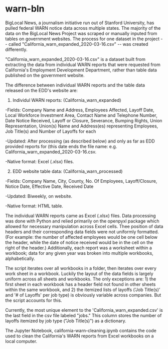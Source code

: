# warn-bln

BigLocal News, a journalism initiative run out of Stanford University, has pulled federal WARN notice data across multiple states. The majority of the data on the BigLocal News Project was scraped or manually inputed from tables on government websites. The process for one dataset in the project -- called "California_warn_expanded_2020-03-16.csv" --  was created differently. 

"California_warn_expanded_2020-03-16.csv" is a dataset built from extracting the data from individual WARN reports that were requested from California's Employment Development Department, rather than table data published on the government website. 

The difference between individual WARN reports and the table data released on the EDD's website are: 

1. Individul WARN reports: (California_warn_expanded)

-Fields: Company Name and Address, Employees Affected, Layoff Date, Local Workforce Investment Area, Contact Name and Telephone Number, Date Notice Received, Layoff or Closure, Severance, Bumping Rights, Union Representation, Union(s) Name and Address(es) representing Employees, Job Title(s) and Number of Layoffs for each

-Updated: After processing (as described below) and only as far as EDD provided reports for (this date ends the file name: e.g. California_warn_expanded_2020-03-16.csv.

-Native format: Excel (.xlsx) files.

2. EDD website table data: (California_warn_processed)

-Fields: Company Name, City, County, No. Of Employees, Layoff/Closure, Notice Date, Effective Date, Received Date

-Updated: Biweekly, on website.

-Native format: HTML table. 

The individual WARN reports came as Excel (.xlsx) files. Data processing was done with Python and relied primarily on the openpyxl package which allowed for necessary manipulation across Excel cells. Thee position of data headers and their corresponding data fields were not uniformly formatted. (For example: the number of affected employees would be one cell below the header, while the date of notice received would be in the cell on the right of the header.) Additionally, each report was a worksheet within a workbook; data for any given year was broken into multiple workbooks, alphabetically.

The script iterates over all workbooks in a folder, then iterates over every work sheet in a workbook. Luckily the layout of the data fields is largely uniform across all sheets and workbooks. The only exceptions are: 1) the first sheet in each workbook has a header field not found in other sheets within the same workbook, and 2) the itemized lists of layoffs ('Job Title(s)' and '# of Layoffs' per job type) is obviously variable across companies. But the script accounts for this. 

Currently, the most unique element to the 'California_warn_expanded.csv' is the last field in the csv file labeled "jobs." This column stores the number of layoffs itemized by job type ("Job Title(s)") as a dictionary. 

The Jupyter Notebook, california-warn-cleaning.ipynb contains the code used to clean the California's WARN reports from Excel workbooks on a local computer. 

###
